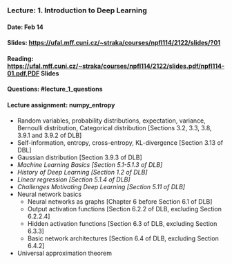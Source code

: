 ### Lecture: 1. Introduction to Deep Learning
#### Date: Feb 14
#### Slides: https://ufal.mff.cuni.cz/~straka/courses/npfl114/2122/slides/?01
#### Reading: https://ufal.mff.cuni.cz/~straka/courses/npfl114/2122/slides.pdf/npfl114-01.pdf,PDF Slides
#### Questions: #lecture_1_questions
#### Lecture assignment: numpy_entropy

- Random variables, probability distributions, expectation, variance, Bernoulli
  distribution, Categorical distribution [Sections 3.2, 3.3, 3.8, 3.9.1 and 3.9.2 of DLB]
- Self-information, entropy, cross-entropy, KL-divergence [Section 3.13 of DBL]
- Gaussian distribution [Section 3.9.3 of DLB]
- *Machine Learning Basics [Section 5.1-5.1.3 of DLB]*
- *History of Deep Learning [Section 1.2 of DLB]*
- *Linear regression [Section 5.1.4 of DLB]*
- *Challenges Motivating Deep Learning [Section 5.11 of DLB]*
- Neural network basics
  - Neural networks as graphs [Chapter 6 before Section 6.1 of DLB]
  - Output activation functions [Section 6.2.2 of DLB, excluding Section 6.2.2.4]
  - Hidden activation functions [Section 6.3 of DLB, excluding Section 6.3.3]
  - Basic network architectures [Section 6.4 of DLB, excluding Section 6.4.2]
- Universal approximation theorem
